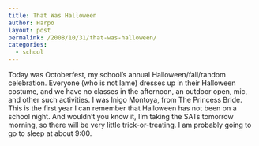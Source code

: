 ```yaml
---
title: That Was Halloween
author: Harpo
layout: post
permalink: /2008/10/31/that-was-halloween/
categories:
  - school
---
```

Today was Octoberfest, my school&#8217;s annual Halloween/fall/random celebration. Everyone (who is not lame) dresses up in their Halloween costume, and we have no classes in the afternoon, an outdoor open, mic, and other such activities. I was Inigo Montoya, from The Princess Bride.  
This is the first year I can remember that Halloween has not been on a school night. And wouldn&#8217;t you know it, I&#8217;m taking the SATs tomorrow morning, so there will be very little trick-or-treating. I am probably going to go to sleep at about 9:00.